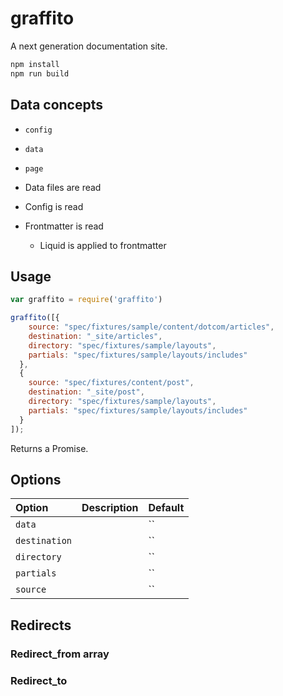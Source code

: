 # graffito

A next generation documentation site.

``` bash
npm install
npm run build
```

## Data concepts

* `config`
* `data`
* `page`

* Data files are read
* Config is read
* Frontmatter is read
  * Liquid is applied to frontmatter

## Usage

``` javascript
var graffito = require('graffito')

graffito([{
    source: "spec/fixtures/sample/content/dotcom/articles",
    destination: "_site/articles",
    directory: "spec/fixtures/sample/layouts",
    partials: "spec/fixtures/sample/layouts/includes"
  },
  {
    source: "spec/fixtures/content/post",
    destination: "_site/post",
    directory: "spec/fixtures/sample/layouts",
    partials: "spec/fixtures/sample/layouts/includes"
  }
]);

```

Returns a Promise.

## Options

| Option | Description | Default |
| :----- | :---------- | :------ |
| `data` | | `` |
| `destination` | | `` |
| `directory` | | `` |
| `partials` | | `` |
| `source` | | `` |

## Redirects

### Redirect_from array

### Redirect_to
